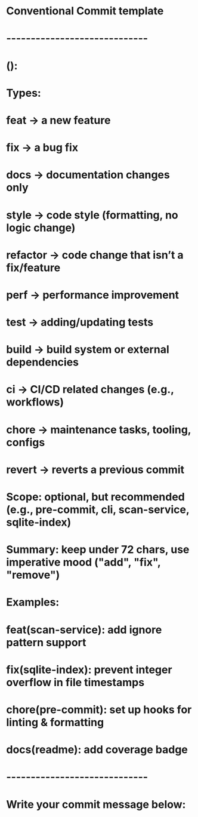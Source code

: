 # Conventional Commit template
# -----------------------------
# <type>(<scope>): <short summary>
#
# Types:
#   feat     → a new feature
#   fix      → a bug fix
#   docs     → documentation changes only
#   style    → code style (formatting, no logic change)
#   refactor → code change that isn’t a fix/feature
#   perf     → performance improvement
#   test     → adding/updating tests
#   build    → build system or external dependencies
#   ci       → CI/CD related changes (e.g., workflows)
#   chore    → maintenance tasks, tooling, configs
#   revert   → reverts a previous commit
#
# Scope: optional, but recommended (e.g., pre-commit, cli, scan-service, sqlite-index)
# Summary: keep under 72 chars, use imperative mood ("add", "fix", "remove")
#
# Examples:
#   feat(scan-service): add ignore pattern support
#   fix(sqlite-index): prevent integer overflow in file timestamps
#   chore(pre-commit): set up hooks for linting & formatting
#   docs(readme): add coverage badge
#
# -----------------------------
# Write your commit message below:
